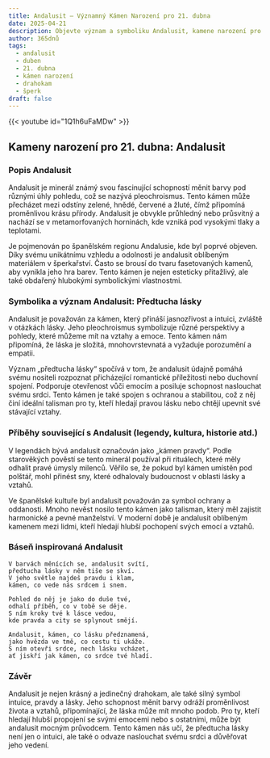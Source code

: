```yaml
---
title: Andalusit – Významný Kámen Narození pro 21. dubna
date: 2025-04-21
description: Objevte význam a symboliku Andalusit, kamene narození pro 21. dubna, který symbolizuje Předtucha lásky. Přečtěte si legendy a inspirující příběhy.
author: 365dnů
tags:
  - andalusit
  - duben
  - 21. dubna
  - kámen narození
  - drahokam
  - šperk
draft: false
---
```


{{< youtube id="1Q1h6uFaMDw" >}}

## Kameny narození pro 21. dubna: Andalusit

### Popis Andalusit

Andalusit je minerál známý svou fascinující schopností měnit barvy pod různými úhly pohledu, což se nazývá pleochroismus. Tento kámen může přecházet mezi odstíny zelené, hnědé, červené a žluté, čímž připomíná proměnlivou krásu přírody. Andalusit je obvykle průhledný nebo průsvitný a nachází se v metamorfovaných horninách, kde vzniká pod vysokými tlaky a teplotami.

Je pojmenován po španělském regionu Andalusie, kde byl poprvé objeven. Díky svému unikátnímu vzhledu a odolnosti je andalusit oblíbeným materiálem v šperkařství. Často se brousí do tvaru fasetovaných kamenů, aby vynikla jeho hra barev. Tento kámen je nejen esteticky přitažlivý, ale také obdařený hlubokými symbolickými vlastnostmi.

### Symbolika a význam Andalusit: Předtucha lásky

Andalusit je považován za kámen, který přináší jasnozřivost a intuici, zvláště v otázkách lásky. Jeho pleochroismus symbolizuje různé perspektivy a pohledy, které můžeme mít na vztahy a emoce. Tento kámen nám připomíná, že láska je složitá, mnohovrstevnatá a vyžaduje porozumění a empatii.

Význam „předtucha lásky“ spočívá v tom, že andalusit údajně pomáhá svému nositeli rozpoznat přicházející romantické příležitosti nebo duchovní spojení. Podporuje otevřenost vůči emocím a posiluje schopnost naslouchat svému srdci. Tento kámen je také spojen s ochranou a stabilitou, což z něj činí ideální talisman pro ty, kteří hledají pravou lásku nebo chtějí upevnit své stávající vztahy.

### Příběhy související s Andalusit (legendy, kultura, historie atd.)

V legendách bývá andalusit označován jako „kámen pravdy“. Podle starověkých pověstí se tento minerál používal při rituálech, které měly odhalit pravé úmysly milenců. Věřilo se, že pokud byl kámen umístěn pod polštář, mohl přinést sny, které odhalovaly budoucnost v oblasti lásky a vztahů.

Ve španělské kultuře byl andalusit považován za symbol ochrany a oddanosti. Mnoho nevěst nosilo tento kámen jako talisman, který měl zajistit harmonické a pevné manželství. V moderní době je andalusit oblíbeným kamenem mezi lidmi, kteří hledají hlubší pochopení svých emocí a vztahů.

### Báseň inspirovaná Andalusit

```
V barvách měnících se, andalusit svítí,  
předtucha lásky v něm tiše se skví.  
V jeho světle najdeš pravdu i klam,  
kámen, co vede nás srdcem i snem.

Pohled do něj je jako do duše tvé,  
odhalí příběh, co v tobě se děje.  
S ním kroky tvé k lásce vedou,  
kde pravda a city se splynout smějí.

Andalusit, kámen, co lásku předznamená,  
jako hvězda ve tmě, co cestu ti ukáže.  
S ním otevři srdce, nech lásku vcházet,  
ať jiskří jak kámen, co srdce tvé hladí.
```

### Závěr

Andalusit je nejen krásný a jedinečný drahokam, ale také silný symbol intuice, pravdy a lásky. Jeho schopnost měnit barvy odráží proměnlivost života a vztahů, připomínající, že láska může mít mnoho podob. Pro ty, kteří hledají hlubší propojení se svými emocemi nebo s ostatními, může být andalusit mocným průvodcem. Tento kámen nás učí, že předtucha lásky není jen o intuici, ale také o odvaze naslouchat svému srdci a důvěřovat jeho vedení.